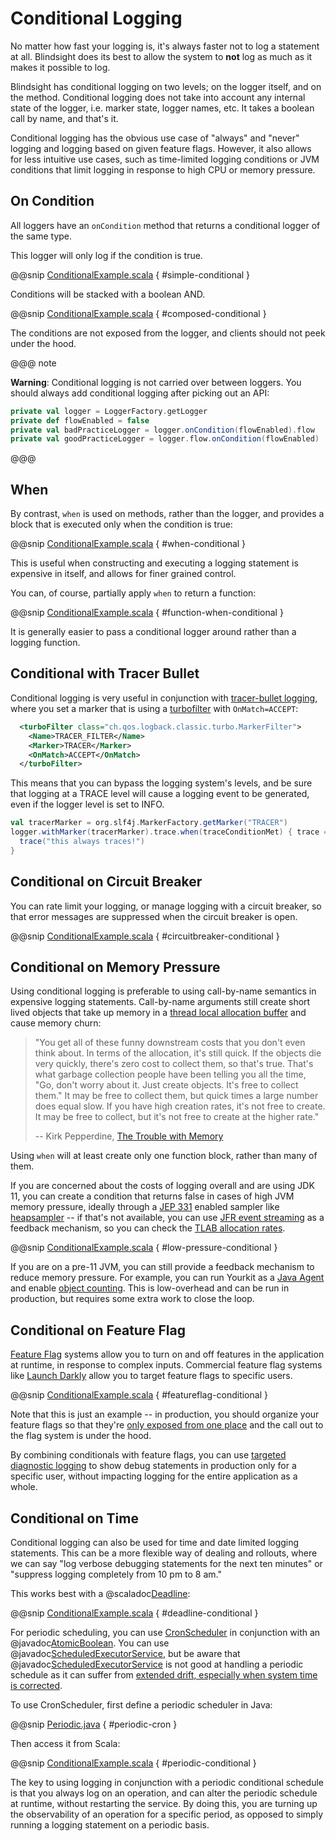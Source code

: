 # Conditional Logging

No matter how fast your logging is, it's always faster not to log a statement at all.  Blindsight does its best to allow the system to **not** log as much as it makes it possible to log.

Blindsight has conditional logging on two levels; on the logger itself, and on the method.  Conditional logging does not take into account any internal state of the logger, i.e. marker state, logger names, etc.  It takes a boolean call by name, and that's it.

Conditional logging has the obvious use case of "always" and "never" logging and logging based on given feature flags.  However, it also allows for less intuitive use cases, such as time-limited logging conditions or JVM conditions that limit logging in response to high CPU or memory pressure.

## On Condition

All loggers have an `onCondition` method that returns a conditional logger of the same type.

This logger will only log if the condition is true.

@@snip [ConditionalExample.scala](../../../test/scala/example/conditional/ConditionalExample.scala) { #simple-conditional }

Conditions will be stacked with a boolean AND.

@@snip [ConditionalExample.scala](../../../test/scala/example/conditional/ConditionalExample.scala) { #composed-conditional }

The conditions are not exposed from the logger, and clients should not peek under the hood.

@@@ note

**Warning**: Conditional logging is not carried over between loggers.  You should always add conditional logging after picking out an API:

```scala
private val logger = LoggerFactory.getLogger
private def flowEnabled = false
private val badPracticeLogger = logger.onCondition(flowEnabled).flow
private val goodPracticeLogger = logger.flow.onCondition(flowEnabled)
```

@@@

## When

By contrast, `when` is used on methods, rather than the logger, and provides a block that is executed only when the condition is true:

@@snip [ConditionalExample.scala](../../../test/scala/example/conditional/ConditionalExample.scala) { #when-conditional }

This is useful when constructing and executing a logging statement is expensive in itself, and allows for finer grained control.

You can, of course, partially apply `when` to return a function:

@@snip [ConditionalExample.scala](../../../test/scala/example/conditional/ConditionalExample.scala) { #function-when-conditional }

It is generally easier to pass a conditional logger around rather than a logging function.

## Conditional with Tracer Bullet

Conditional logging is very useful in conjunction with [tracer-bullet logging](https://gist.github.com/wsargent/36e6c3a56b6aedc8db77687ee5ab8c69), where you set a marker that is using a [turbofilter](http://logback.qos.ch/manual/filters.html#TurboFilter) with `OnMatch=ACCEPT`: 
 
```xml
  <turboFilter class="ch.qos.logback.classic.turbo.MarkerFilter">
    <Name>TRACER_FILTER</Name>
    <Marker>TRACER</Marker>
    <OnMatch>ACCEPT</OnMatch>
  </turboFilter> 
```

This means that you can bypass the logging system's levels, and be sure that logging at a TRACE level will cause a logging event to be generated, even if the logger level is set to INFO.

```scala
val tracerMarker = org.slf4j.MarkerFactory.getMarker("TRACER")
logger.withMarker(tracerMarker).trace.when(traceConditionMet) { trace =>
  trace("this always traces!")
}
```

## Conditional on Circuit Breaker

You can rate limit your logging, or manage logging with a circuit breaker, so that error messages are suppressed when the circuit breaker is open.

@@snip [ConditionalExample.scala](../../../test/scala/example/conditional/ConditionalExample.scala) { #circuitbreaker-conditional }

## Conditional on Memory Pressure

Using conditional logging is preferable to using call-by-name semantics in expensive logging statements.  Call-by-name arguments still create short lived objects that take up memory in a [thread local allocation buffer](https://alidg.me/blog/2019/6/21/tlab-jvm) and cause memory churn:

> "You get all of these funny downstream costs that you don't even think about. In terms of the allocation, it's still quick. If the objects die very quickly, there's zero cost to collect them, so that's true. That's what garbage collection people have been telling you all the time, "Go, don't worry about it. Just create objects. It's free to collect them." It may be free to collect them, but quick times a large number does equal slow. If you have high creation rates, it's not free to create. It may be free to collect, but it's not free to create at the higher rate." 
> 
> -- Kirk Pepperdine, [The Trouble with Memory](https://www.infoq.com/presentations/jvm-60-memory/)  

Using `when` will at least create only one function block, rather than many of them.

If you are concerned about the costs of logging overall and are using JDK 11, you can create a condition that returns false in cases of high JVM memory pressure, ideally through a [JEP 331](http://openjdk.java.net/jeps/331) enabled sampler like [heapsampler](https://github.com/odnoklassniki/jvmti-tools/#heapsampler) -- if that's not available, you can use [JFR event streaming](https://blogs.oracle.com/javamagazine/java-flight-recorder-and-jfr-event-streaming-in-java-14) as a feedback mechanism, so you can check the [TLAB allocation rates](https://shipilev.net/jvm/anatomy-quarks/4-tlab-allocation/).

@@snip [ConditionalExample.scala](../../../test/scala/example/conditional/ConditionalExample.scala) { #low-pressure-conditional }

If you are on a pre-11 JVM, you can still provide a feedback mechanism to reduce memory pressure.  For example, you can run Yourkit as a [Java Agent](https://www.yourkit.com/docs/java/help/agent.jsp) and enable [object counting](https://www.yourkit.com/docs/java/help/allocations.jsp).  This is low-overhead and can be run in production, but requires some extra work to close the loop. 

## Conditional on Feature Flag

[Feature Flag](https://martinfowler.com/articles/feature-toggles.html) systems allow you to turn on and off features in the application at runtime, in response to complex inputs.  Commercial feature flag systems like [Launch Darkly](https://docs.launchdarkly.com/home/managing-flags/targeting-users#section-assigning-users-to-a-variation) allow you to target feature flags to specific users.

@@snip [ConditionalExample.scala](../../../test/scala/example/conditional/ConditionalExample.scala) { #featureflag-conditional }

Note that this is just an example -- in production, you should organize your feature flags so that they're [only exposed from one place](https://andydote.co.uk/2019/06/11/feature-toggles-reducing-coupling/) and the call out to the flag system is under the hood.

By combining conditionals with feature flags, you can use [targeted diagnostic logging](https://tersesystems.com/blog/2019/07/22/targeted-diagnostic-logging-in-production/) to show debug statements in production only for a specific user, without impacting logging for the entire application as a whole.

## Conditional on Time

Conditional logging can also be used for time and date limited logging statements.  This can be a more flexible way of dealing and rollouts, where we can say "log verbose debugging statements for the next ten minutes" or "suppress logging completely from 10 pm to 8 am."

This works best with a @scaladoc[Deadline](scala.concurrent.duration.Deadline):

@@snip [ConditionalExample.scala](../../../test/scala/example/conditional/ConditionalExample.scala) { #deadline-conditional }

For periodic scheduling, you can use [CronScheduler](https://github.com/TimeAndSpaceIO/CronScheduler) in conjunction with an @javadoc[AtomicBoolean](java.util.concurrent.atomic.AtomicBoolean).  You can use @javadoc[ScheduledExecutorService](java.util.concurrent.ScheduledExecutorService), but be aware that @javadoc[ScheduledExecutorService](java.util.concurrent.ScheduledExecutorService) is not good at handling a periodic schedule as it can suffer from [extended drift, especially when system time is corrected](https://medium.com/@leventov/cronscheduler-a-reliable-java-scheduler-for-external-interactions-cb7ce4a4f2cd).

To use CronScheduler, first define a periodic scheduler in Java:

@@snip [Periodic.java](../../../test/scala/example/conditional/Periodic.java) { #periodic-cron }

Then access it from Scala:

@@snip [ConditionalExample.scala](../../../test/scala/example/conditional/ConditionalExample.scala) { #periodic-conditional }

The key to using logging in conjunction with a periodic conditional schedule is that you always log on an operation, and can alter the periodic schedule at runtime, without restarting the service.  By doing this, you are turning up the observability of an operation for a specific period, as opposed to simply running a logging statement on a periodic basis.